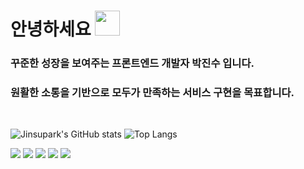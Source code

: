 <h1>안녕하세요 <img src="https://media.giphy.com/media/igPDtkfSJZMFwE0LP8/giphy.gif" width="40" /></h1>

### 꾸준한 성장을 보여주는 프론트엔드 개발자 박진수 입니다.

### 원활한 소통을 기반으로 모두가 만족하는 서비스 구현을 목표합니다.

<br>

![Jinsupark's GitHub stats](https://github-readme-stats.vercel.app/api?username=jinsupark4255&show_icons=true&theme=dark)
![Top Langs](https://github-readme-stats.vercel.app/api/top-langs/?username=jinsupark4255&layout=compact&theme=dark)


<img
    src="https://img.shields.io/badge/HTML-E34F26?style=flat&logo=HTML5&logoColor=white"
  />
  <img
    src="https://img.shields.io/badge/CSS-1572B6?style=flat&logo=CSS3&logoColor=white"
  />
  <img
    src="https://img.shields.io/badge/JavaScript-F7DF1E?style=flat&logo=JavaScript&logoColor=white"
  />
   <img
    src="https://img.shields.io/badge/TypeScript-3178C6?style=flat&logo=TypeScript&logoColor=white"
  />
    <img
    src="https://img.shields.io/badge/React-61DAFB?style=flat&logo=React&logoColor=white"
  />
 
